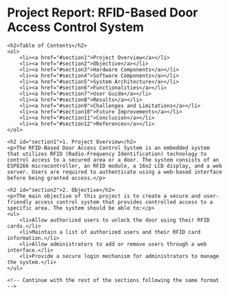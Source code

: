 <h1>Project Report: RFID-Based Door Access Control System</h1>

    <h2>Table of Contents</h2>
    <ol>
        <li><a href="#section1">Project Overview</a></li>
        <li><a href="#section2">Objective</a></li>
        <li><a href="#section3">Hardware Components</a></li>
        <li><a href="#section4">Software Components</a></li>
        <li><a href="#section5">System Architecture</a></li>
        <li><a href="#section6">Functionalities</a></li>
        <li><a href="#section7">User Guide</a></li>
        <li><a href="#section8">Results</a></li>
        <li><a href="#section9">Challenges and Limitations</a></li>
        <li><a href="#section10">Future Improvements</a></li>
        <li><a href="#section11">Conclusion</a></li>
        <li><a href="#section12">References</a></li>
    </ol>

    <h2 id="section1">1. Project Overview</h2>
    <p>The RFID-Based Door Access Control System is an embedded system that utilizes RFID (Radio-Frequency Identification) technology to control access to a secured area or a door. The system consists of an ESP8266 microcontroller, an RFID module, a 16x2 LCD display, and a web server. Users are required to authenticate using a web-based interface before being granted access.</p>

    <h2 id="section2">2. Objective</h2>
    <p>The main objective of this project is to create a secure and user-friendly access control system that provides controlled access to a specific area. The system should be able to:</p>
    <ul>
        <li>Allow authorized users to unlock the door using their RFID cards.</li>
        <li>Maintain a list of authorized users and their RFID card information.</li>
        <li>Allow administrators to add or remove users through a web interface.</li>
        <li>Provide a secure login mechanism for administrators to manage the system.</li>
    </ul>

    <!-- Continue with the rest of the sections following the same format -->

</body>

</html>
